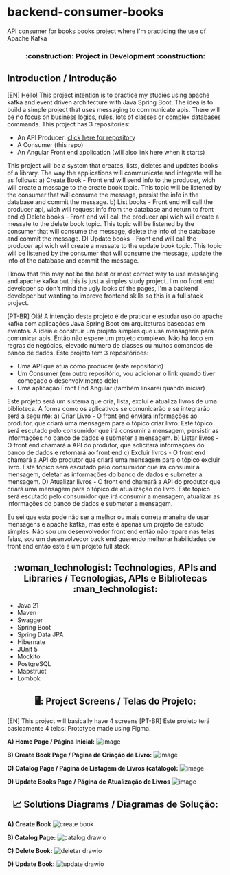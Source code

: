 # backend-consumer-books
API consumer for books books project where I'm practicing the use of Apache Kafka

<h3 align="center"> 
    :construction:  Project in Development  :construction:
</h3>

## Introduction / Introdução

[EN] Hello! This project intention is to practice my studies using apache kafka and event driven architecture with Java Spring Boot.
The idea is to build a simple project that uses messaging to communicate apis. There will be no focus on business logics, rules, lots of classes or complex databases commands.
This project has 3 repositories:
- An  API Producer: <a href="https://github.com/brunbs/backend-producer-books" >click here for repository </a>
- A Consumer (this repo)
- An Angular Front end application (will also link here when it starts)

This project will be a system that creates, lists, deletes and updates books of a library.
The way the applications will communicate and integrate will be as follows:
a) Create Book - Front end will send info to the producer, wich will create a message to the create book topic. This topic will be listened by the consumer that will consume the message, persist the info in the database and commit the message.
b) List books - Front end will call the producer api, wich will request info from the database and return to front end
c) Delete books - Front end will call the producer api wich will create a messate to the delete book topic. This topic will be listened by the consumer that will consume the message, delete the info of the database and commit the message.
D) Update books - Front end will call the producer api wich will create a messate to the update book topic. This topic will be listened by the consumer that will consume the message, update the info of the database and commit the message.

I know that this may not be the best or most correct way to use messaging and apache kafka but this is just a simples study project.
I'm no front end developer so don't mind the ugly looks of the pages, I'm a backend developer but wanting to improve frontend skills so this is a full stack project.

[PT-BR] Olá! A intenção deste projeto é de praticar e estudar uso do apache kafka com aplicações Java Spring Boot em arquiteturas baseadas em eventos.
A ideia é construir um projeto simples que usa mensageria para comunicar apis. Então não espere um projeto complexo. Não há foco em regras de negócios, elevado número de classes ou muitos comandos de banco de dados.
Este projeto tem 3 repositórioes:
- Uma API que atua como producer (este repositório)
- Um Consumer (em outro repositório, vou adicionar o link quando tiver começado o desenvolvimento dele)
- Uma aplicação Front End Angular (também linkarei quando iniciar)

Este projeto será um sistema que cria, lista, exclui e atualiza livros de uma biblioteca.
A forma como os aplicativos se comunicarão e se integrarão será a seguinte:
a) Criar Livro - O front end enviará informações ao produtor, que criará uma mensagem para o tópico criar livro. Este tópico será escutado pelo consumidor que irá consumir a mensagem, persistir as informações no banco de dados e submeter a mensagem.
b) Listar livros - O front end chamará a API do produtor, que solicitará informações do banco de dados e retornará ao front end
c) Excluir livros - O front end chamará a API do produtor que criará uma mensagem para o tópico excluir livro. Este tópico será escutado pelo consumidor que irá consumir a mensagem, deletar as informações do banco de dados e submeter a mensagem.
D) Atualizar livros - O front end chamará a API do produtor que criará uma mensagem para o tópico de atualização do livro. Este tópico será escutado pelo consumidor que irá consumir a mensagem, atualizar as informações do banco de dados e submeter a mensagem.

Eu sei que esta pode não ser a melhor ou mais correta maneira de usar mensagens e apache kafka, mas este é apenas um projeto de estudo simples.
Não sou um desenvolvedor front end então não repare nas telas feias, sou um desenvolvedor back end querendo melhorar habilidades de front end então este é um projeto full stack.

<h2 align="center"> :woman_technologist: Technologies, APIs and Libraries / Tecnologias, APIs e Bibliotecas :man_technologist: </h2>
<p>

- Java 21
- Maven
- Swagger
- Spring Boot
- Spring Data JPA
- Hibernate
- JUnit 5
- Mockito
- PostgreSQL
- Mapstruct
- Lombok


<h2 align="center"> 🖥️: Project Screens / Telas do Projeto: </h2>

[EN] This project will basically have 4 screens [PT-BR] Este projeto terá basicamente 4 telas:
Prototype made using Figma.

**A) Home Page / Página Inicial:**
![image](https://github.com/brunbs/backend-producer-books/assets/62837683/765bcb05-bfd4-426e-baa7-eb6ce84dbd6e)

**B) Create Book Page / Página de Criação de Livro:**
![image](https://github.com/brunbs/backend-producer-books/assets/62837683/f870acf8-ff65-4ac8-af88-3a0ca84c3c28)

**C) Catalog Page / Página de Listagem de Livros (catálogo):**
![image](https://github.com/brunbs/backend-producer-books/assets/62837683/8832fc6c-03a1-47df-9cb7-6c0cf570d71e)

**D) Update Books Page / Página de Atualização de Livros**
![image](https://github.com/brunbs/backend-producer-books/assets/62837683/d0f1a53e-eabe-4308-ac68-5cee5c771b7f)

<h2 align="center"> 📈 Solutions Diagrams / Diagramas de Solução: </h2>

**A) Create Book**
![create book](https://github.com/brunbs/backend-producer-books/assets/62837683/935eb8b5-8499-46d5-8ec6-90a577bfcae8)

**B) Catalog Page:**
![catalog drawio](https://github.com/brunbs/backend-producer-books/assets/62837683/f638e6aa-f57b-4176-b63a-c81bf84a1611)

**C) Delete Book:**
![deletar drawio](https://github.com/brunbs/backend-producer-books/assets/62837683/1f200b76-3e62-4c44-b6cd-56acaa93a454)

**D) Update Book:**
![update drawio](https://github.com/brunbs/backend-producer-books/assets/62837683/39fd9ed8-64ab-43e0-a042-4b908839efd8)
